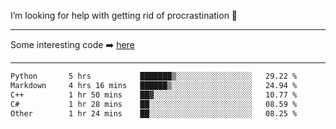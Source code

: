 I’m looking for help with getting rid of procrastination 🤔

-----

Some interesting code :arrow_right: [here](https://github.com/zhen8838/playground)

-----

<!--START_SECTION:waka-->

```txt
Python       5 hrs           ███████▒░░░░░░░░░░░░░░░░░   29.22 %
Markdown     4 hrs 16 mins   ██████▒░░░░░░░░░░░░░░░░░░   24.94 %
C++          1 hr 50 mins    ██▓░░░░░░░░░░░░░░░░░░░░░░   10.77 %
C#           1 hr 28 mins    ██░░░░░░░░░░░░░░░░░░░░░░░   08.59 %
Other        1 hr 24 mins    ██░░░░░░░░░░░░░░░░░░░░░░░   08.25 %
```

<!--END_SECTION:waka-->

<!--
**zhen8838/zhen8838** is a ✨ _special_ ✨ repository because its `README.md` (this file) appears on your GitHub profile.

Here are some ideas to get you started:

- 🔭 I’m currently working on ...
- 🌱 I’m currently learning ...
- 👯 I’m looking to collaborate on ...
 ...
- 💬 Ask me about ...
- 📫 How to reach me: ...
- 😄 Pronouns: ...
- ⚡ Fun fact: ...
-->
